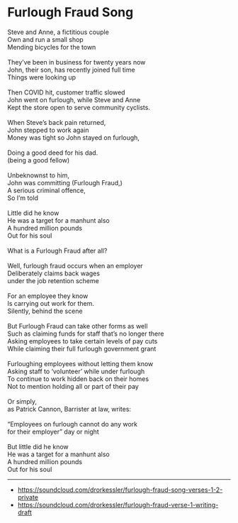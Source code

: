 # Furlough Fraud Song

Steve and Anne, a fictitious couple\
Own and run a small shop\
Mending bicycles for the town\
\
They’ve been in business for twenty years now\
John, their son, has recently joined full time\
Things were looking up\
\
Then COVID hit, customer traffic slowed\
John went on furlough, while Steve and Anne\
Kept the store open to serve community cyclists.\
\
When Steve’s back pain returned,\
John stepped to work again\
Money was tight so John stayed on furlough,\
\
Doing a good deed for his dad.\
(being a good fellow)\
\
Unbeknownst to him,\
John was committing (Furlough Fraud,)\
A serious criminal offence,\
So I’m told\
\
Little did he know\
He was a target for a manhunt also\
A hundred million pounds\
Out for his soul\
\
What is a Furlough Fraud after all?\
\
Well, furlough fraud occurs when an employer\
Deliberately claims back wages\
under the job retention scheme\
\
For an employee they know\
Is carrying out work for them.\
Silently, behind the scene\
\
But Furlough Fraud can take other forms as well\
Such as claiming funds for staff that’s no longer there\
Asking employees to take certain levels of pay cuts\
While claiming their full furlough government grant\
\
Furloughing employees without letting them know\
Asking staff to ‘volunteer’ while under furlough\
To continue to work hidden back on their homes\
Not to mention holding all or part of their pay\
\
Or simply,\
as Patrick Cannon, Barrister at law, writes:\
\
“Employees on furlough cannot do any work\
for their employer” day or night\
\
But little did he know\
He was a target for a manhunt also\
A hundred million pounds\
Out for his soul

---
- https://soundcloud.com/drorkessler/furlough-fraud-song-verses-1-2-private
- https://soundcloud.com/drorkessler/furlough-fraud-verse-1-writing-draft

